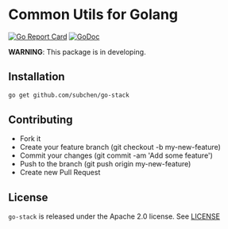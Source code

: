 Common Utils for Golang
=========================

[![Go Report Card](https://goreportcard.com/badge/github.com/subchen/go-stack)](https://goreportcard.com/report/github.com/subchen/go-stack)
[![GoDoc](https://godoc.org/github.com/subchen/go-stack?status.svg)](https://godoc.org/github.com/subchen/go-stack)

**WARNING**: This package is in developing.

## Installation

```bash
go get github.com/subchen/go-stack
```

## Contributing

- Fork it
- Create your feature branch (git checkout -b my-new-feature)
- Commit your changes (git commit -am 'Add some feature')
- Push to the branch (git push origin my-new-feature)
- Create new Pull Request

## License

`go-stack` is released under the Apache 2.0 license.
See [LICENSE](https://github.com/subchen/go-stack/blob/master/LICENSE)
